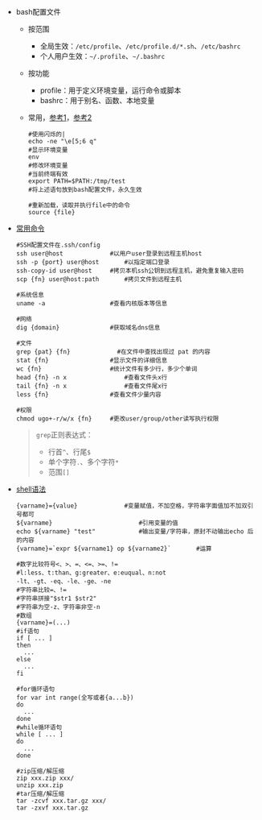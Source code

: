 * bash配置文件

  * 按范围
    * 全局生效：`/etc/profile`、`/etc/profile.d/*.sh`、`/etc/bashrc`
    * 个人用户生效：`~/.profile`、`~/.bashrc`
    
  * 按功能
    * profile：用于定义环境变量，运行命令或脚本
    * bashrc：用于别名、函数、本地变量
    
  * 常用，[参考1](https://gohom.win/2016/03/22/bash-twinkle/)，[参考2](https://zh.wikipedia.org/wiki/ANSI%E8%BD%AC%E4%B9%89%E5%BA%8F%E5%88%97)
    
    ```shell
    #使用闪烁的|
    echo -ne "\e[5;6 q"
    #显示环境变量
    env
    #修改环境变量
    #当前终端有效
    export PATH=$PATH:/tmp/test
    #将上述语句放到bash配置文件，永久生效
    
    #重新加载，读取并执行file中的命令
    source {file}
    ```
  
* [常用命令](https://github.com/skywind3000/awesome-cheatsheets/blob/master/languages/bash.sh)

  ```shell
  #SSH配置文件在.ssh/config
  ssh user@host				#以用户user登录到远程主机host
  ssh -p {port} user@host		#以指定端口登录
  ssh-copy-id user@host		#拷贝本机ssh公钥到远程主机，避免重复输入密码
  scp {fn} user@host:path		#拷贝文件到远程主机
  
  #系统信息
  uname -a					#查看内核版本等信息
  
  #网络
  dig {domain}				#获取域名dns信息
  
  #文件
  grep {pat} {fn}             #在文件中查找出现过 pat 的内容
  stat {fn}           		#显示文件的详细信息
  wc {fn}             		#统计文件有多少行，多少个单词
  head {fn} -n x				#查看文件头x行
  tail {fn} -n x				#查看文件尾x行
  less {fn}					#查看文件少量内容
  
  #权限
  chmod ugo+-r/w/x {fn}		#更改user/group/other读写执行权限
  ```
  
  > `grep`正则表达式：
  >
  > * 行首`^`、行尾`$`
  > * 单个字符`.`、多个字符`*`
  > * 范围`[]`

* [shell语法](https://github.com/skywind3000/awesome-cheatsheets/blob/master/languages/bash.sh)

  ```shell
  {varname}={value}				#变量赋值，不加空格，字符串字面值加不加双引号都可
  ${varname}						#引用变量的值
  echo ${varname} "test"			#输出变量/字符串，原封不动输出echo 后的内容
  {varname}=`expr ${varname1} op ${varname2}`		#运算
  
  #数字比较符号<、>、=、<=、>=、!=
  #l:less、t:than、g:greater、e:euqual、n:not
  -lt、-gt、-eq、-le、-ge、-ne
  #字符串比较=、!=
  #字符串拼接"$str1 $str2"
  #字符串为空-z、字符串非空-n
  #数组
  {varname}=(...)
  #if语句
  if [ ... ]
  then
  	...
  else
  	...
  fi
  
  #for循环语句
  for var int range(全写或者{a...b})
  do
  	...
  done
  #while循环语句
  while [ ... ]
  do
  	...
  done
  
  #zip压缩/解压缩
  zip xxx.zip xxx/
  unzip xxx.zip
  #tar压缩/解压缩
  tar -zcvf xxx.tar.gz xxx/
  tar -zxvf xxx.tar.gz
  ```